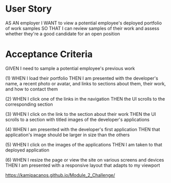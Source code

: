 # User Story 
AS AN employer
I WANT to view a potential employee's deployed portfolio of work samples
SO THAT I can review samples of their work and assess whether they're a good candidate for an open position

# Acceptance Criteria 
GIVEN I need to sample a potential employee's previous work

(1) WHEN I load their portfolio
    THEN I am presented with the developer's name, a recent photo or avatar, and links to sections about them, their work, and how to contact them

(2) WHEN I click one of the links in the navigation
    THEN the UI scrolls to the corresponding section

(3) WHEN I click on the link to the section about their work
    THEN the UI scrolls to a section with titled images of the developer's applications

(4) WHEN I am presented with the developer's first application
    THEN that application's image should be larger in size than the others

(5) WHEN I click on the images of the applications
    THEN I am taken to that deployed application
    
(6) WHEN I resize the page or view the site on various screens and devices
    THEN I am presented with a responsive layout that adapts to my viewport

https://kamipacanos.github.io/Module_2_Challenge/